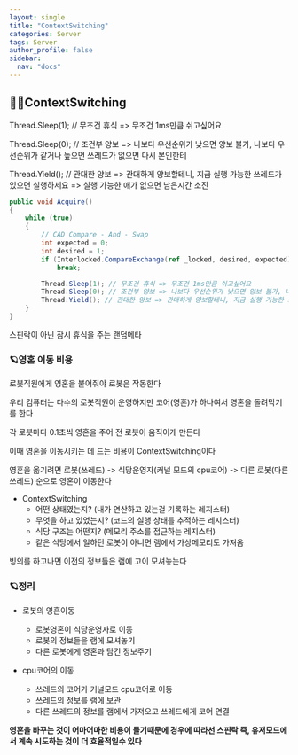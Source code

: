 ```yaml
---
layout: single
title: "ContextSwitching"
categories: Server
tags: Server
author_profile: false
sidebar:
  nav: "docs"
---
```



## 🙇‍♀️ContextSwitching

Thread.Sleep(1); // 무조건 휴식 => 무조건 1ms만큼 쉬고싶어요

Thread.Sleep(0); // 조건부 양보 => 나보다 우선순위가 낮으면 양보 불가, 나보다 우선순위가 같거나 높으면 쓰레드가 없으면 다시 본인한테

Thread.Yield(); // 관대한 양보 => 관대하게 양보할테니, 지금 실행 가능한 쓰레드가 있으면 실행하세요 => 실행 가능한 애가 없으면 남은시간 소진


```cs
public void Acquire()
{
    while (true)
    {
        // CAD Compare - And - Swap
        int expected = 0;
        int desired = 1;
        if (Interlocked.CompareExchange(ref _locked, desired, expected) == expected)
            break;

        Thread.Sleep(1); // 무조건 휴식 => 무조건 1ms만큼 쉬고싶어요
        Thread.Sleep(0); // 조건부 양보 => 나보다 우선순위가 낮으면 양보 불가, 나보다 우선순위가 같거나 높으면 쓰레드가 없으면 다시 본인한테
        Thread.Yield(); // 관대한 양보 => 관대하게 양보할테니, 지금 실행 가능한 쓰레드가 있으면 실행하세요 => 실행 가능한 애가 없으면 남은시간 소진
    }
}
```

스핀락이 아닌 잠시 휴식을 주는 랜덤메타

### 🪐영혼 이동 비용

로봇직원에게 영혼을 불어줘야 로봇은 작동한다

우리 컴퓨터는 다수의 로봇직원이 운영하지만 코어(영혼)가 하나여서 영혼을 돌려막기를 한다

각 로봇마다 0.1초씩 영혼을 주어 전 로봇이 움직이게 만든다

이때 영혼을 이동시키는 데 드는 비용이 ContextSwitching이다

영혼을 옮기려면 로봇(쓰레드) -> 식당운영자(커널 모드의 cpu코어) -> 다른 로봇(다른 쓰레드) 순으로 영혼이 이동한다

* ContextSwitching
  * 어떤 상태였는지? (내가 연산하고 있는걸 기록하는 레지스터)
  * 무엇을 하고 있었는지? (코드의 실행 상태를 추적하는 레지스터)
  * 식당 구조는 어떤지? (메모리 주소를 접근하는 레지스터)
  * 같은 식당에서 일하던 로봇이 아니면 램에서 가상메모리도 가져옴

빙의를 하고나면 이전의 정보들은 램에 고이 모셔놓는다

### 🪐정리

* 로봇의 영혼이동
  * 로봇영혼이 식당운영자로 이동
  * 로봇의 정보들을 램에 모셔놓기
  * 다른 로봇에게 영혼과 담긴 정보주기

* cpu코어의 이동
  * 쓰레드의 코어가 커널모드 cpu코어로 이동
  * 쓰레드의 정보를 램에 보관
  * 다른 쓰레드의 정보를 램에서 가져오고 쓰레드에게 코어 연결

**영혼을 바꾸는 것이 어마어마한 비용이 들기때문에 경우에 따라선 스핀락 즉, 유저모드에서 계속 시도하는 것이 더 효율적일수 있다**

